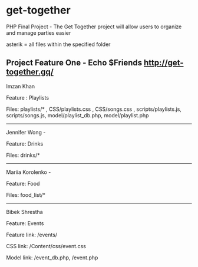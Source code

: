 # get-together
PHP Final Project - The Get Together project will allow users to organize and manage parties easier

asterik = all files within the specified folder

Project Feature One - Echo $Friends
http://get-together.gq/
-----------------------------------------

Imzan Khan 

Feature : Playlists 

Files: playlists/* ,
CSS/playlists.css , CSS/songs.css , 
scripts/playlists.js, scripts/songs.js,
model/playlist_db.php, model/playlist.php


-----------------------------------------
Jennifer Wong - 

Feature: Drinks

Files: drinks/*



-----------------------------------------

Mariia Korolenko - 

Feature: Food

Files: food_list/*


-----------------------------------------

Bibek Shrestha

Feature: Events 

Feature link: <root>/events/
  
CSS link: <root>/Content/css/event.css
  
Model link: <root>/event_db.php, <root>/event.php
